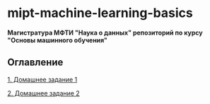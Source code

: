 # mipt-machine-learning-basics

**Магистратура МФТИ "Наука о данных" репозиторий по курсу "Основы машинного обучения"**

## Оглавление  

[1. Домашнее задание 1](https://github.com/Max-Zima/mipt-machine-learning-basics/tree/master/Домашнее%20задание%201)

[2. Домашнее задание 2](https://github.com/Max-Zima/mipt-machine-learning-basics/tree/master/Домашнее%20задание%202)
